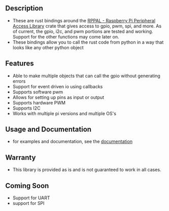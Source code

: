 ## Description

- These are rust bindings around
  the [RPPAL - Raspberry Pi Peripheral Access Library](https://github.com/golemparts/rppal) crate that gives access to
  gpio, pwm, spi, and more.
  As of current, the gpio, i2c, and pwm portions are tested and working.
  Support for the other functions may come later on.
- These bindings allow you to call the rust code from python in a way that looks like any other python object

## Features

- Able to make multiple objects that can call the gpio without generating errors
- Support for event driven io using callbacks
- Supports software pwm
- Allows for setting up pins as input or output
- Supports hardware PWM
- Supports I2C
- Works with multiple pi versions and multiple OS's


## Usage and Documentation
- for examples and documentation, see the [documentation](https://gpio-manager.readthedocs.io/en/latest/index.html)


## Warranty

- This library is provided as is and is not guaranteed to work in all cases.

## Coming Soon

- Support for UART
- support for SPI